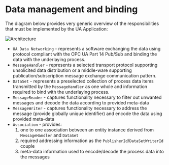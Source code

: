 ﻿# Data management and binding

The diagram below provides very generic overview of the responsibilities that must be implemented by the UA Application:

![Architecture](../../CommonResources/Media/UADataNetworking.DataManagementBinding.DomainModel.png)

* `UA Data Networking` - represents a software exchanging the data using protocol compliant with the OPC UA Part 14 Pub/Sub and binding the data with the underlaying process.
* `MessageHandler` - represents a selected transport protocol supporting unsolicited data distribution or a middle-ware supporting publication/subscription message exchange communication pattern.
* `DataSet` - represents a preselected collection of process data items transmitted by the `MessageHandler` as one whole and information required to bind with the underlaying process.
* `MessageReader` - captures functionality necessary to filter out unwanted messages and decode the data according to provided meta-data
* `MessageWriter` - captures functionality necessary to address the message (provide globally unique identifier) and encode the data using provided meta-data
* `Association` - provides:
  1. one to one association between an entity instance derived from `MessageHandler` and `DataSet`
  2. required addressing information as the `PublisherId`/`DataSetWriterId` couple
  3. meta-data information used to encode/decode the process data into the messages
